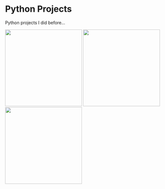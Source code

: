 # Python Projects
Python projects I did before...


<div>
  <img src="https://i.giphy.com/media/v1.Y2lkPTc5MGI3NjExZ242djJ6cDVyZmxocHZwbnM1NWtsM3I1YnM2cHI0ZXk3M3RrcnlmNSZlcD12MV9pbnRlcm5hbF9naWZfYnlfaWQmY3Q9Zw/bGgsc5mWoryfgKBx1u/giphy.gif" width="250"/>
  <img src="https://i.giphy.com/media/v1.Y2lkPTc5MGI3NjExOGhjNTg4cmMzN3prZGNsa28xdmg2cTcxZWoyOHlvanVqbGdjOXpzZSZlcD12MV9pbnRlcm5hbF9naWZfYnlfaWQmY3Q9Zw/25Itcrcuwkyq3ohubJ/giphy.gif" width="250"/>
  <img src="https://i.giphy.com/media/v1.Y2lkPTc5MGI3NjExNWxqZzdzYjFqbWk4Y2czZHBwcGNpbzFoNTBoNjU4MDA0djdqazNjdCZlcD12MV9pbnRlcm5hbF9naWZfYnlfaWQmY3Q9Zw/78XCFBGOlS6keY1Bil/giphy.gif" width="250"/>
  
</div>
